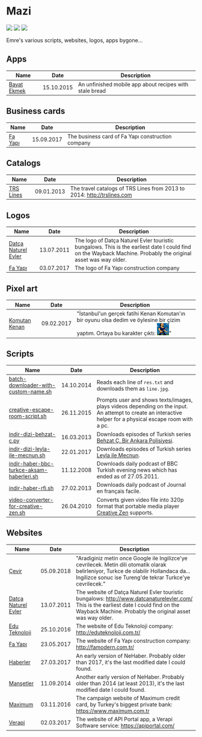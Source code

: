 # Mazi

![](https://img.shields.io/github/license/pemre/mazi?style=flat-square)
![](https://img.shields.io/github/languages/code-size/pemre/mazi?style=flat-square)
![](https://img.shields.io/badge/awesome%3F-yes-green.svg?style=flat-square)

Emre's various scripts, websites, logos, apps bygone...

## Apps

| Name                                     | Date       | Description                                             |
|------------------------------------------|------------|---------------------------------------------------------|
| [Bayat Ekmek](./app%20-%20bayat%20ekmek) | 15.10.2015 | An unfinished mobile app about recipes with stale bread |

## Business cards

| Name                                         | Date       | Description                                       |
|----------------------------------------------|------------|---------------------------------------------------|
| [Fa Yapı](./business%20card%20-%20fa%20yapi) | 15.09.2017 | The business card of Fa Yapı construction company |

## Catalogs

| Name                                     | Date       | Description                                                             |
|------------------------------------------|------------|-------------------------------------------------------------------------|
| [TRS Lines](./catalog%20-%20trs%20lines) | 09.01.2013 | The travel catalogs of TRS Lines from 2013 to 2014: http://trslines.com |

## Logos

| Name                                                        | Date       | Description                                                                                                                                                    |
|-------------------------------------------------------------|------------|----------------------------------------------------------------------------------------------------------------------------------------------------------------|
| [Datça Naturel Evler](./logo%20-%20datca%20naturel%20evler) | 13.07.2011 | The logo of Datça Naturel Evler touristic bungalows. This is the earliest date I could find on the Wayback Machine. Probably the original asset was way older. |
| [Fa Yapı](./logo%20-%20fa%20yapi)                           | 03.07.2017 | The logo of Fa Yapı construction company                                                                                                                       |

## Pixel art

| Name                                                 | Date       | Description                                                                                                                                                                                         |
|------------------------------------------------------|------------|-----------------------------------------------------------------------------------------------------------------------------------------------------------------------------------------------------|
| [Komutan Kenan](./pixel%20art%20-%20komutan%20kenan) | 09.02.2017 | "İstanbul'un gerçek fatihi Kenan Komutan'ın bir oyunu olsa dedim ve öylesine bir çizim yaptım. Ortaya bu karakter çıktı: ![](./pixel%20art%20-%20komutan%20kenan/pixel_art_komutan_kenan_bg_o.gif)" |

## Scripts

| Name                                                                                             | Date       | Description                                                                                                                                                |
|--------------------------------------------------------------------------------------------------|------------|------------------------------------------------------------------------------------------------------------------------------------------------------------|
| [batch-downloader-with-custom-name.sh](./scripts/batch-downloader-with-custom-name.sh)           | 14.10.2014 | Reads each line of `res.txt` and downloads them as `line.jpg`.                                                                                             |
| [creative-escape-room-script.sh](./scripts/creative-escape-room-script.sh)                       | 26.11.2015 | Prompts user and shows texts/images, plays videos depending on the input. An attempt to create an interactive helper for a physical escape room with a pc. |
| [indir-dizi-behzat-c.py](./scripts/indir-dizi-behzat-c.py)                                       | 16.03.2013 | Downloads episodes of Turkish series [Behzat Ç. Bir Ankara Polisiyesi](https://en.wikipedia.org/wiki/Behzat_%C3%87._Bir_Ankara_Polisiyesi).                |
| [indir-dizi-leyla-ile-mecnun.sh](./scripts/indir-dizi-leyla-ile-mecnun.sh)                       | 22.01.2017 | Downloads episodes of Turkish series [Leyla ile Mecnun](https://en.wikipedia.org/wiki/Leyla_and_Mecnun).                                                   |
| [indir-haber-bbc-turkce-aksam-haberleri.sh](./scripts/indir-haber-bbc-turkce-aksam-haberleri.sh) | 11.12.2008 | Downloads daily podcast of BBC Turkish evening news which has ended as of 27.05.2011.                                                                      |
| [indir-haber-rfi.sh](./scripts/indir-haber-rfi.sh)                                               | 27.02.2013 | Downloads daily podcast of Journal en français facile.                                                                                                     |
| [video-converter-for-creative-zen.sh](./scripts/video-converter-for-creative-zen.sh)             | 26.04.2010 | Converts given video file into 320p format that portable media player [Creative Zen](https://en.wikipedia.org/wiki/Zen_(portable_media_player)) supports.  |

## Websites

| Name                                                            | Date       | Description                                                                                                                                                                                         |
|-----------------------------------------------------------------|------------|-----------------------------------------------------------------------------------------------------------------------------------------------------------------------------------------------------|
| [Çevir](./website%20-%20cevir/)                                 | 05.09.2018 | "Aradiginiz metin once Google ile Ingilizce'ye cevrilecek. Metin dili otomatik olarak belirleniyor, Turkce de olabilir Hollandaca da... Ingilizce sonuc ise Tureng'de tekrar Turkce'ye cevrilecek." |
| [Datça Naturel Evler](./website%20-%20datca%20naturel%20evler/) | 13.07.2011 | The website of Datça Naturel Evler touristic bungalows: http://www.datcanaturelevler.com/ This is the earliest date I could find on the Wayback Machine. Probably the original asset was way older. |
| [Edu Teknoloji](./website%20-%20edu%20teknoloji/)               | 25.10.2016 | The website of Edu Teknoloji company: http://eduteknoloji.com.tr/                                                                                                                                   |
| [Fa Yapı](./website%20-%20fa%20yapi/)                           | 23.05.2017 | The website of Fa Yapı construction company: http://famodern.com.tr/                                                                                                                                |
| [Haberler](./website%20-%20haberler/)                           | 27.03.2017 | An early version of NeHaber. Probably older than 2017, it's the last modified date I could found.                                                                                                   |
| [Manşetler](./website%20-%20mansetler/)                         | 11.09.2014 | Another early version of NeHaber. Probably older than 2014 (at least 2013), it's the last modified date I could found.                                                                              |
| [Maximum](./website%20-%20maximum/)                             | 03.11.2016 | The campaign website of Maximum credit card, by Turkey's biggest private bank: https://www.maximum.com.tr                                                                                           |
| [Verapi](./website%20-%20verapi/)                               | 02.03.2017 | The website of API Portal app, a Verapi Software service: https://apiportal.com/                                                                                                                    |
